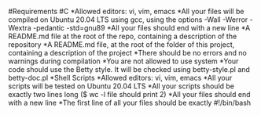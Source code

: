 #Requirements
#C
*Allowed editors: vi, vim, emacs
*All your files will be compiled on Ubuntu 20.04 LTS using gcc, using the options -Wall -Werror -Wextra -pedantic -std=gnu89
*All your files should end with a new line
*A README.md file at the root of the repo, containing a description of the repository
*A README.md file, at the root of the folder of this project, containing a description of the project
*There should be no errors and no warnings during compilation
*You are not allowed to use system
*Your code should use the Betty style. It will be checked using betty-style.pl and betty-doc.pl
*Shell Scripts
*Allowed editors: vi, vim, emacs
*All your scripts will be tested on Ubuntu 20.04 LTS
*All your scripts should be exactly two lines long ($ wc -l file should print 2)
*All your files should end with a new line
*The first line of all your files should be exactly #!/bin/bash
